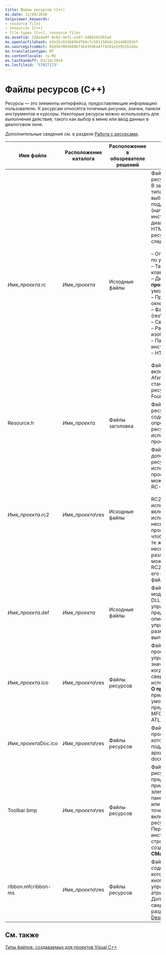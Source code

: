 ```yaml
---
title: Файлы ресурсов (C++)
ms.date: 11/04/2016
helpviewer_keywords:
- resource files
- resources [C++]
- file types [C++], resource files
ms.assetid: 338a4a0f-0c62-4ef1-a34f-5d86262d93a4
ms.openlocfilehash: b3e15c024b84bdf04c7c5611584dc1b14d82816f
ms.sourcegitcommit: 8105b7003b89b73b4359644ff4281e1595352dda
ms.translationtype: MT
ms.contentlocale: ru-RU
ms.lasthandoff: 03/14/2019
ms.locfileid: "57827173"
---
```

# <a name="resource-files-c"></a>Файлы ресурсов (C++)

Ресурсы — это элементы интерфейса, предоставляющие информацию пользователю. К ресурсам относятся точечные рисунки, значки, панели инструментов и курсоры. Некоторые ресурсы можно использовать для выполнения действия, такого как выбор в меню или ввод данных в диалоговом окне.

Дополнительные сведения см. в разделе [Работа с ресурсами](../../windows/working-with-resource-files.md).

|Имя файла|Расположение каталога|Расположение в обозревателе решений|Описание:|
|---------------|------------------------|--------------------------------|-----------------|
|*Имя_проекта*.rc|*Имя_проекта*|Исходные файлы|Файл скрипта ресурса для проекта. В зависимости от типа проекта и выбранной для него поддержки (например, панели инструментов, диалоговые окна или HTML), файл скрипта ресурса содержит следующее:<br /><br />– Определение меню по умолчанию.<br />– Таблицы сочетаний клавиш и строк.<br />– Диалоговое окно**О программе** по умолчанию.<br />– Прочие диалоговые окна.<br />– Файл значка (res\\*Имя_проекта*.ico).<br />– Сведения о версии.<br />– Растровые изображения.<br />– Панель инструментов.<br />– HTML-файлы.<br /><br /> Файл ресурсов включает файл Afxres.rc для стандартных ресурсов Microsoft Foundation Class.|
|Resource.h|*Имя_проекта*|Файлы заголовка|Файл заголовка ресурсов, который содержит определения для ресурсов, используемых в проекте.|
|*Имя_проекта*.rc2|*Имя_проекта*\res|Исходные файлы|Файл скрипта с дополнительными ресурсами, используемыми в проекте. RC2-файл можно включить в RC-файл проекта.<br /><br /> RC2-файл удобно использовать для включения ресурсов, используемых в нескольких разных проектах. Вместо того чтобы создать одни и те же ресурсы несколько раз для различных проектов, можно поместить их в RC2-файл и включить его в главный RC-файл.|
|*Имя_проекта*.def|*Имя_проекта*|Исходные файлы|Файл определения модуля для проекта DLL. Для элемента управления он предоставляет имя и описание элемента управления, а также размер кучи времени выполнения.|
|*Имя_проекта*.ico|*Имя_проекта*\res|Файлы ресурсов|Файл значка для проекта или элемента управления. Этот значок отображается, когда приложение свернуто. Он также используется в поле **О программе** приложения. По умолчанию MFC предоставляет значок MFC, а ATL — значок ATL.|
|*Имя_проекта*Doc.ico|*Имя_проекта*\res|Файлы ресурсов|Файл значка для проекта MFC, который включает поддержку архитектуры document/view.|
|Toolbar.bmp|*Имя_проекта*\res|Файлы ресурсов|Файл точечного рисунка, представляющий приложение или элемент управления в панели инструментов или на палитре. Этот точечный рисунок включается в файл ресурсов проекта. Первичная панель инструментов и строка состояния создаются в классе **CMainFrame**.|
|ribbon.mfcribbon-ms|*Имя_проекта*\res|Файлы ресурсов|Файл ресурсов, содержащий код XML, который определяет кнопки, элементы управления и атрибуты на ленте. Дополнительные сведения см. в разделе [Ribbon Designer (MFC)](../../mfc/ribbon-designer-mfc.md).|

## <a name="see-also"></a>См. также

[Типы файлов, создаваемых для проектов Visual C++](file-types-created-for-visual-cpp-projects.md)
